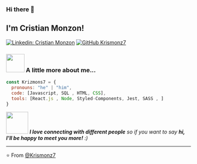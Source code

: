 ### Hi there 👋

<h2> I'm Cristian Monzon!</h2>

[![Linkedin: Cristian Monzon](http://www.icorp.com.mx/blog/wp-content/uploads/2017/08/Logo-Linkedin-png.png)](https://www.linkedin.com/in/cristian-monzon/)
[![GitHub Krismonz7](https://img.shields.io/github/followers/thaiane?label=follow&style=social)](https://github.com/Krismonz7)


### <img src="https://media.giphy.com/media/VgCDAzcKvsR6OM0uWg/giphy.gif" width="50"> A little more about me...  

```javascript
const Krizmons7 = {
  pronouns: "he" | "him",
  code: [Javascript, SQL , HTML, CSS],
  tools: [React.js , Node, Styled-Components, Jest, SASS , ]
}
```

<img src="https://media.giphy.com/media/LnQjpWaON8nhr21vNW/giphy.gif" width="60"> <em><b>I love connecting with different people</b> so if you want to say <b>hi, I'll be happy to meet you more!</b> :)</em>

---

⭐️ From [@Krismonz7](https://github.com/Krismonz7)

<!--
**Krismonz7/Krismonz7** is a ✨ _special_ ✨ repository because its `README.md` (this file) appears on your GitHub profile.

Here are some ideas to get you started:

- 🔭 I’m currently working on ...
- 🌱 I’m currently learning ...
- 👯 I’m looking to collaborate on ...
- 🤔 I’m looking for help with ...
- 💬 Ask me about ...
- 📫 How to reach me: ...
- 😄 Pronouns: ...
- ⚡ Fun fact: ...
-->
